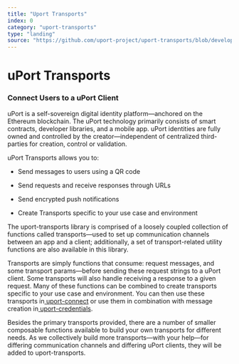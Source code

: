 ```yaml
---
title: "Uport Transports"
index: 0
category: "uport-transports"
type: "landing"
source: "https://github.com/uport-project/uport-transports/blob/develop/docs/index.md"
---
```


# uPort Transports

### Connect Users to a uPort Client

uPort is a self-sovereign digital identity platform—anchored on the Ethereum blockchain. The uPort technology primarily consists of smart contracts, developer libraries, and a mobile app. uPort identities are fully owned and controlled by the creator—independent of centralized third-parties for creation, control or validation.

uPort Transports allows you to:

-   Send messages to users using a QR code

-   Send requests and receive responses through URLs

-   Send encrypted push notifications

-   Create Transports specific to your use case and environment

The uport-transports library is comprised of a loosely coupled collection of functions called transports&mdash;used to set up communication channels between an app and a client; additionally, a set of transport-related utility functions are also available in this library.

Transports are simply functions that consume: request messages, and some transport params&mdash;before sending these request strings to a uPort client. Some transports will also handle receiving a response to a given request. Many of these functions can be combined to create transports specific to your use case and environment. You can then use these transports in[  uport-connect](https://github.com/uport-project/uport-connect) or use them in combination with message creation in[  uport-credentials](https://github.com/uport-project/uport-credentials).

Besides the primary transports provided, there are a number of smaller composable functions available to build your own transports for different needs. As we collectively build more transports&mdash;with your help&mdash;for differing communication channels and differing uPort clients, they will be added to uport-transports.

